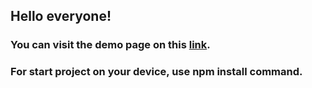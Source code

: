 ## Hello everyone!
### You can visit the demo page on this [link](https://test-modimio.vercel.app/).
### For start project on your device, use npm install command.
